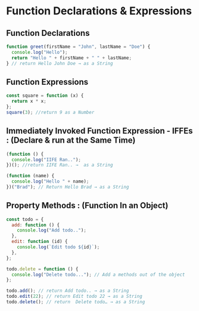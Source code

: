 # Function Declarations & Expressions

## Function Declarations

```javascript
function greet(firstName = "John", lastName = "Doe") {
  console.log("Hello");
  return "Hello " + firstName + " " + lastName;
} // return Hello John Doe → as a String
```

## Function Expressions

```javascript
const square = function (x) {
  return x * x;
};
square(3); //return 9 as a Number
```

## Immediately Invoked Function Expression - IFFEs : (Declare & run at the Same Time)

```javascript
(function () {
  console.log("IIFE Ran..");
})(); //return IIFE Ran.. →  as a String

(function (name) {
  console.log("Hello " + name);
})("Brad"); // Return Hello Brad → as a String
```

## Property Methods : (Function In an Object)

```javascript
const todo = {
  add: function () {
    console.log("Add todo..");
  },
  edit: function (id) {
    console.log(`Edit todo ${id}`);
  },
};

todo.delete = function () {
  console.log("Delete todo..."); // Add a methods out of the object
};

todo.add(); // return Add todo.. → as a String
todo.edit(22); // return Edit todo 22 → as a String
todo.delete(); // return  Delete todo… → as a String
```

